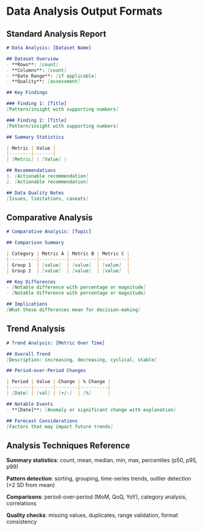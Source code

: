 # Data Analysis Output Formats

## Standard Analysis Report

```markdown
# Data Analysis: [Dataset Name]

## Dataset Overview
- **Rows**: [count]
- **Columns**: [count]  
- **Date Range**: [if applicable]
- **Quality**: [assessment]

## Key Findings

### Finding 1: [Title]
[Pattern/insight with supporting numbers]

### Finding 2: [Title]
[Pattern/insight with supporting numbers]

## Summary Statistics

| Metric | Value |
|--------|-------|
| [Metric] | [Value] |

## Recommendations
1. [Actionable recommendation]
2. [Actionable recommendation]

## Data Quality Notes
[Issues, limitations, caveats]
```

## Comparative Analysis

```markdown
# Comparative Analysis: [Topic]

## Comparison Summary

| Category | Metric A | Metric B | Metric C |
|----------|----------|----------|----------|
| Group 1  | [value]  | [value]  | [value]  |
| Group 2  | [value]  | [value]  | [value]  |

## Key Differences
- [Notable difference with percentage or magnitude]
- [Notable difference with percentage or magnitude]

## Implications
[What these differences mean for decision-making]
```

## Trend Analysis

```markdown
# Trend Analysis: [Metric Over Time]

## Overall Trend
[Description: increasing, decreasing, cyclical, stable]

## Period-over-Period Changes

| Period | Value | Change | % Change |
|--------|-------|--------|----------|
| [Date] | [val] | [+/-]  | [%]      |

## Notable Events
- **[Date]**: [Anomaly or significant change with explanation]

## Forecast Considerations
[Factors that may impact future trends]
```

## Analysis Techniques Reference

**Summary statistics**: count, mean, median, min, max, percentiles (p50, p95, p99)

**Pattern detection**: sorting, grouping, time-series trends, outlier detection (>2 SD from mean)

**Comparisons**: period-over-period (MoM, QoQ, YoY), category analysis, correlations

**Quality checks**: missing values, duplicates, range validation, format consistency

